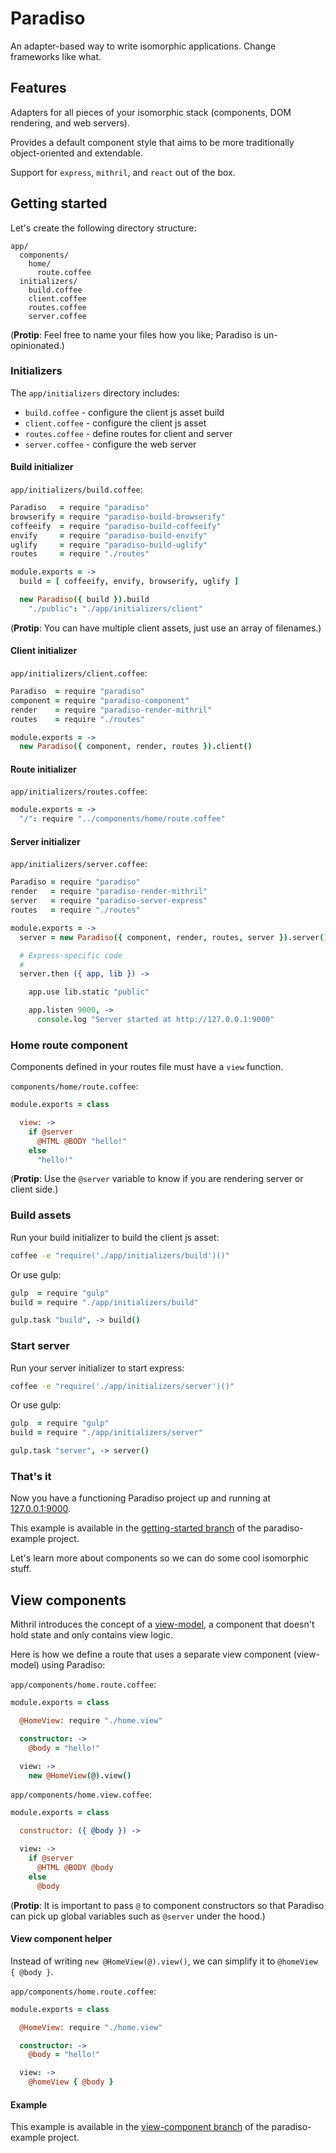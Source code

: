 # Paradiso

An adapter-based way to write isomorphic applications. Change frameworks like what.

## Features

Adapters for all pieces of your isomorphic stack (components, DOM rendering, and web servers).

Provides a default component style that aims to be more traditionally object-oriented and extendable.

Support for `express`, `mithril`, and `react` out of the box.

## Getting started

Let's create the following directory structure:

    app/
      components/
        home/
          route.coffee
      initializers/
        build.coffee
        client.coffee
        routes.coffee
        server.coffee

(**Protip**: Feel free to name your files how you like; Paradiso is un-opinionated.)

### Initializers

The `app/initializers` directory includes:
 
* `build.coffee` - configure the client js asset build
* `client.coffee` - configure the client js asset
* `routes.coffee` - define routes for client and server
* `server.coffee` - configure the web server

#### Build initializer

`app/initializers/build.coffee`:

```coffee
Paradiso   = require "paradiso"
browserify = require "paradiso-build-browserify"
coffeeify  = require "paradiso-build-coffeeify"
envify     = require "paradiso-build-envify"
uglify     = require "paradiso-build-uglify"
routes     = require "./routes"

module.exports = ->
  build = [ coffeeify, envify, browserify, uglify ]

  new Paradiso({ build }).build
    "./public": "./app/initializers/client"
```

(**Protip**: You can have multiple client assets, just use an array of filenames.)

#### Client initializer

`app/initializers/client.coffee`:

```coffee
Paradiso  = require "paradiso"
component = require "paradiso-component"
render    = require "paradiso-render-mithril"
routes    = require "./routes"

module.exports = ->
  new Paradiso({ component, render, routes }).client()
```

#### Route initializer

`app/initializers/routes.coffee`:

```coffee
module.exports = ->
  "/": require "../components/home/route.coffee"
```

#### Server initializer

`app/initializers/server.coffee`: 

```coffee
Paradiso = require "paradiso"
render   = require "paradiso-render-mithril"
server   = require "paradiso-server-express"
routes   = require "./routes"

module.exports = ->
  server = new Paradiso({ component, render, routes, server }).server()

  # Express-specific code
  #
  server.then ({ app, lib }) ->

    app.use lib.static "public"

    app.listen 9000, ->
      console.log "Server started at http://127.0.0.1:9000"
```

### Home route component

Components defined in your routes file must have a `view` function.

`components/home/route.coffee`:

```coffee
module.exports = class

  view: ->
    if @server
      @HTML @BODY "hello!"
    else
      "hello!"
```

(**Protip**: Use the `@server` variable to know if you are rendering server or client side.)

### Build assets

Run your build initializer to build the client js asset:

```bash
coffee -e "require('./app/initializers/build')()"
```

Or use gulp:

```coffee
gulp  = require "gulp"
build = require "./app/initializers/build"

gulp.task "build", -> build()
```

### Start server

Run your server initializer to start express:

```bash
coffee -e "require('./app/initializers/server')()"
```

Or use gulp:

```coffee
gulp  = require "gulp"
build = require "./app/initializers/server"

gulp.task "server", -> server()
```

### That's it

Now you have a functioning Paradiso project up and running at [127.0.0.1:9000](http://127.0.0.1:9000).

This example is available in the [getting-started branch](https://github.com/invrs/paradiso-example/tree/getting-started) of the paradiso-example project.

Let's learn more about components so we can do some cool isomorphic stuff.

## View components

Mithril introduces the concept of a [view-model](http://lhorie.github.io/mithril-blog/what-is-a-view-model.html), a component that doesn't hold state and only contains view logic.

Here is how we define a route that uses a separate view component (view-model) using Paradiso:

`app/components/home.route.coffee`:

```coffee
module.exports = class

  @HomeView: require "./home.view"

  constructor: ->
    @body = "hello!"

  view: ->
    new @HomeView(@).view()
```

`app/components/home.view.coffee`:

```coffee
module.exports = class

  constructor: ({ @body }) ->

  view: ->
    if @server
      @HTML @BODY @body
    else
      @body
```

(**Protip**: It is important to pass `@` to component constructors so that Paradiso can pick up global variables such as `@server` under the hood.)

#### View component helper

Instead of writing `new @HomeView(@).view()`, we can simplify it to `@homeView { @body }`.

`app/components/home.route.coffee`:

```coffee
module.exports = class

  @HomeView: require "./home.view"

  constructor: ->
    @body = "hello!"

  view: ->
    @homeView { @body }
```

#### Example

This example is available in the [view-component branch](https://github.com/invrs/paradiso-example/tree/view-component) of the paradiso-example project.

